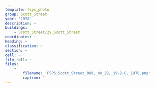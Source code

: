 ```yaml
---
template: fsps_photo
group: Scott_Street
year: '1978'
description: ~
buildings:
    - Scott_Street/29_Scott_Street
coordinates: ~
heading: ~
classification: ~
section: ~
cell: ~
film_roll: ~
files:
    -
        filename: 'FSPS_Scott_Street_009,_No_29,_19-2-C,_1978.png'
        caption: ''
---
```

